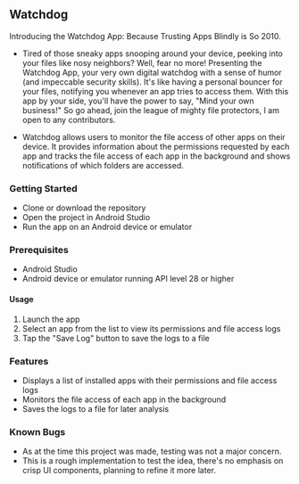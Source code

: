 ## Watchdog

Introducing the Watchdog App: Because Trusting Apps Blindly is So 2010.

- Tired of those sneaky apps snooping around your device, peeking into your files like nosy neighbors? Well, fear no more! Presenting the Watchdog App, your very own digital watchdog with a sense of humor (and impeccable security skills). It's like having a personal bouncer for your files, notifying you whenever an app tries to access them. With this app by your side, you'll have the power to say, "Mind your own business!" So go ahead, join the league of mighty file protectors, I am open to any contributors.

- Watchdog allows users to monitor the file access of other apps on their device. It provides information about the permissions requested by each app and tracks the file access of each app in the background and shows notifications of which folders are accessed.

### Getting Started
- Clone or download the repository
- Open the project in Android Studio
- Run the app on an Android device or emulator

### Prerequisites
- Android Studio
- Android device or emulator running API level 28 or higher

#### Usage
1. Launch the app
2. Select an app from the list to view its permissions and file access logs
3. Tap the "Save Log" button to save the logs to a file

### Features
- Displays a list of installed apps with their permissions and file access logs
- Monitors the file access of each app in the background 
- Saves the logs to a file for later analysis

### Known Bugs
- As at the time this project was made, testing was not a major concern.
- This is a rough implementation to test the idea, there's no emphasis on crisp UI components, planning to refine it more later.


